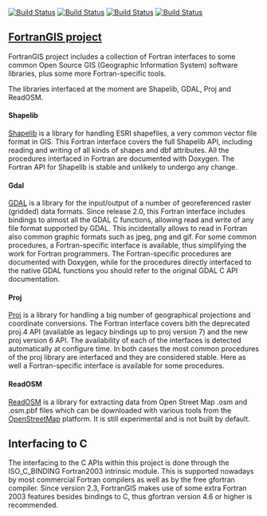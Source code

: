 [![Build Status](https://simc.arpae.it/moncic-ci/fortrangis/centos7.png)](https://simc.arpae.it/moncic-ci/fortrangis/)
[![Build Status](https://simc.arpae.it/moncic-ci/fortrangis/centos8.png)](https://simc.arpae.it/moncic-ci/fortrangis/)
[![Build Status](https://simc.arpae.it/moncic-ci/fortrangis/fedora36.png)](https://simc.arpae.it/moncic-ci/fortrangis/)
[![Build Status](https://copr.fedorainfracloud.org/coprs/simc/stable/package/fortrangis/status_image/last_build.png)](https://copr.fedorainfracloud.org/coprs/simc/stable/package/fortrangis/)

## [FortranGIS project](http://fortrangis.sourceforge.net/index.php)

FortranGIS project includes a collection of Fortran interfaces to some
common Open Source GIS (Geographic Information System) software
libraries, plus some more Fortran-specific tools.

The libraries interfaced at the moment are Shapelib, GDAL, Proj and
ReadOSM.

#### Shapelib

[Shapelib](http://shapelib.maptools.org/) is a library for handling ESRI shapefiles, a very common
vector file format in GIS. This Fortran interface covers the full
Shapelib API, including reading and writing of all kinds of shapes and
dbf attributes.  All the procedures interfaced in Fortran
are documented with Doxygen.  The Fortran API for Shapelib is stable
and unlikely to undergo any change.

#### Gdal

[GDAL](http://www.gdal.org/) is a library for the input/output of a
number of georeferenced raster (gridded) data formats. Since release
2.0, this Fortran interface includes bindings to almost all the GDAL C
functions, allowing read and write of any file format supported by
GDAL. This incidentally allows to read in Fortran also common graphic
formats such as jpeg, png and gif. For some common procedures, a
Fortran-specific interface is available, thus simplifying the work for
Fortran programmers. The Fortran-specific procedures are documented
with Doxygen, while for the procedures directly interfaced to the
native GDAL functions you should refer to the original GDAL C API
documentation.

#### Proj

[Proj](https://proj.org/) is a library for handling a big number of
geographical projections and coordinate conversions. The Fortran
interface covers bith the deprecated proj.4 API (available as legacy
bindings up to proj version 7) and the new proj version 6 API. The
availability of each of the interfaces is detected automatically at
configure time. In both cases the most common procedures of the proj
library are interfaced and they are considered stable. Here as well a
Fortran-specific interface is available for some procedures.

#### ReadOSM

[ReadOSM](https://www.gaia-gis.it/fossil/readosm/index) is a library
for extracting data from Open Street Map .osm and .osm.pbf files which
can be downloaded with various tools from the
[OpenStreetMap](http://openstreetmap.org/) platform. It is still
experimental and is not built by default.

## Interfacing to C

The interfacing to the C APIs within this project is done through the
ISO_C_BINDING Fortran2003 intrinsic module. This is supported nowadays
by most commercial Fortran compilers as well as by the free gfortran
compiler. Since version 2.3, FortranGIS makes use of some extra
Fortran 2003 features besides bindings to C, thus gfortran version 4.6
or higher is recommended.
